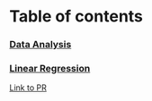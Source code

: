# Table of contents

### [Data Analysis](./data_analysis)
### [Linear Regression](./linear-regression)


[Link to PR](https://github.com/LeoKuhorev/data_analysis/pull/3)
